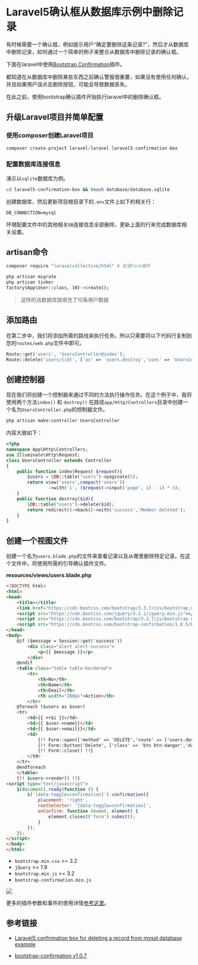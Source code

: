 # Laravel5确认框从数据库示例中删除记录

有时候需要一个确认框，例如提示用户“确定要删除这条记录?”，然后才从数据库中删除记录，如何通过一个简单的例子来整合从数据库中删除记录的确认框。

下面在laravel中使用[Bootstrap Confirmation](https://github.com/mistic100/Bootstrap-Confirmation)插件。

都知道在从数据库中删除某些东西之前确认警报很重要，如果没有使用任何确认，并且如果用户误点击删除按钮，可能会导致数据丢失。

在此之前，使用bootstrap确认插件开始执行laravel中的删除确认框。

## 升级Laravel项目并简单配置

### 使用composer创建Laravel项目

```php
composer create-project laravel/laravel laravel5-confirmation-box
```

### 配置数据库连接信息

演示以`sqlite`数据库为例。

```bash
cd laravel5-confirmation-box && touch database/database.sqlite
```

创建数据库，然后更新项目根目录下的`.env`文件上如下的相关行：

```
DB_CONNECTION=mysql
```

环境配置文件中的其他相关`DB`连接信息全部删除，更新上面的行来完成数据库相关设置。

## artisan命令

```bash
composer require "laravelcollective/html" # 安装Form插件

php artisan migrate
php artisan tinker
factory(App\User::class, 10)->create();
```
> 这样的话数据库就填充了10条用户数据

## 添加路由

在第二步中，我们将添加所需的路线来执行任务。所以只需要将以下代码行复制到您的`routes/web.php`文件中即可。

```php
Route::get('users', 'UsersController@index');
Route::delete('users/{id}', ['as' => 'users.destroy','uses' => 'UsersController@destroy']);
```

## 创建控制器

现在我们将创建一个控制器来通过不同的方法执行操作任务。在这个例子中，我将使用两个方法`index()` 和 `destroy()` 在路径`app/Http/Controllers`目录中创建一个名为`UsersController.php`的控制器文件。

```bash
php artisan make:controller UsersController
```

内容大致如下：

```php
<?php
namespace App\Http\Controllers;
use Illuminate\Http\Request;
class UsersController extends Controller
{
    public function index(Request $request){
        $users = \DB::table("users")->paginate(5);
        return view('users',compact('users'))
                ->with('i', ($request->input('page', 1) - 1) * 5);
    }
    public function destroy($id){
        \DB::table("users")->delete($id);
        return redirect()->back()->with('success','Member deleted');
    }
}
```

## 创建一个视图文件

创建一个名为`users.blade.php`的文件来查看记录以及从哪里删除特定记录。在这个文件中，将使用所需的引导确认插件文件。

**resources/views/users.blade.php**

```html
<!DOCTYPE html>
<html>
<head>
    <title></title>
    <link href="https://cdn.bootcss.com/bootstrap/3.3.7/css/bootstrap.min.css" rel="stylesheet">
    <script src="https://cdn.bootcss.com/jquery/3.2.1/jquery.min.js"></script>
    <script src="https://cdn.bootcss.com/bootstrap/3.3.7/js/bootstrap.min.js"></script>
    <script src="https://cdn.bootcss.com/bootstrap-confirmation/1.0.5/bootstrap-confirmation.min.js"></script>
</head>
<body>
    @if ($message = Session::get('success'))
        <div class="alert alert-success">
            <p>{{ $message }}</p>
        </div>
    @endif
    <table class="table table-bordered">
        <tr>
            <th>No</th>
            <th>Name</th>
            <th>Email</th>
            <th width="280px">Action</th>
        </tr>
    @foreach ($users as $user)
    <tr>
        <td>{{ ++$i }}</td>
        <td>{{ $user->name}}</td>
        <td>{{ $user->email}}</td>
        <td>
            {!! Form::open(['method' => 'DELETE','route' => ['users.destroy', $user->id],'style'=>'display:inline']) !!}
            {!! Form::button('Delete', ['class' => 'btn btn-danger','data-toggle'=>'confirmation']) !!}
            {!! Form::close() !!}
        </td>
    </tr>
    @endforeach
    </table>
    {!! $users->render() !!}
<script type="text/javascript">
    $(document).ready(function () {
        $('[data-toggle=confirmation]').confirmation({
            placement: 'right',
            rootSelector: '[data-toggle=confirmation]',
            onConfirm: function (event, element) {
                element.closest('form').submit();
            }
        });
    });
</script>
</body>
</html>
```

* `bootstrap.min.css` >= 3.2
* `jQuery` >= 1.9
* `bootstrap.min.js` >= 3.2
* `bootstrap-confirmation.min.js`

![](/assets/laravel5-confirmation-box-to-delete-records-from-mysql-database-example.png)

更多的插件参数和事件的使用详情[参考这里](http://bootstrap-confirmation.js.org)。

## 参考链接

* [Laravel5 confirmation box for deleting a record from mysql database example](http://www.phpzone.in/laravel5-confirmation-box-deleting-record-mysql-database-example/)

* [bootstrap-confirmation v1.0.7](https://github.com/mistic100/Bootstrap-Confirmation)
